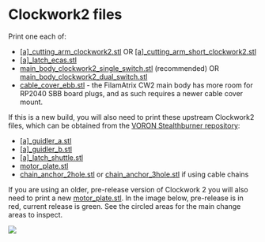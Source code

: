 # Clockwork2 files

Print one each of:

- [\[a\]\_cutting_arm_clockwork2.stl](https://github.com/thunderkeys/FilamAtrix/blob/main/STLs/Clockwork2/%5Ba%5D_cutting_arm_clockwork2.stl) OR [\[a\]\_cutting_arm_short_clockwork2.stl](https://github.com/thunderkeys/FilamAtrix/blob/main/STLs/Clockwork2/%5Ba%5D_cutting_arm_short_clockwork2.stl)
- [\[a\]\_latch_ecas.stl](https://github.com/thunderkeys/FilamAtrix/blob/main/STLs/Clockwork2/%5Ba%5D_latch_ecas.stl)
- [main_body_clockwork2_single_switch.stl](https://github.com/thunderkeys/FilamAtrix/blob/main/STLs/Clockwork2/main_body_clockwork2_single_switch.stl) (recommended) OR [main_body_clockwork2_dual_switch.stl](https://github.com/thunderkeys/FilamAtrix/blob/main/STLs/Clockwork2/main_body_clockwork2_dual_switch.stl)
- [cable_cover_ebb.stl](https://github.com/thunderkeys/FilamAtrix/blob/main/STLs/Clockwork2/cable_cover_ebb.stl) - the FilamAtrix CW2 main body has more room for RP2040 SBB board plugs, and as such requires a newer cable cover mount.

If this is a new build, you will also need to print these upstream Clockwork2 files, which can be obtained from the [VORON Stealthburner repository](https://github.com/VoronDesign/Voron-Stealthburner/):

- [\[a\]\_guidler_a.stl](https://github.com/VoronDesign/Voron-Stealthburner/blob/main/STLs/Clockwork2/Direct_Drive/%5Ba%5D_guidler_a.stl)
- [\[a\]\_guidler_b.stl](https://github.com/VoronDesign/Voron-Stealthburner/blob/main/STLs/Clockwork2/Direct_Drive/%5Ba%5D_guidler_b.stl)
- [\[a\]\_latch_shuttle.stl](https://github.com/VoronDesign/Voron-Stealthburner/blob/main/STLs/Clockwork2/Direct_Drive/%5Ba%5D_latch_shuttle.stl)
- [motor_plate.stl](https://github.com/VoronDesign/Voron-Stealthburner/blob/main/STLs/Clockwork2/Direct_Drive/motor_plate.stl)
- [chain_anchor_2hole.stl](https://github.com/VoronDesign/Voron-Stealthburner/blob/main/STLs/Clockwork2/chain_anchor_2hole.stl) or [chain_anchor_3hole.stl](https://github.com/VoronDesign/Voron-Stealthburner/blob/main/STLs/Clockwork2/chain_anchor_3hole.stl) if using cable chains

If you are using an older, pre-release version of Clockwork 2 you will also need to print a new [motor_plate.stl](https://github.com/VoronDesign/Voron-Stealthburner/blob/main/STLs/Clockwork2/Direct_Drive/motor_plate.stl).  In the image below, pre-release is in red, current release is green. See the circled areas for the main change areas to inspect.

![](https://github.com/thunderkeys/FilamAtrix/blob/main/images/cw2_correct_motor_plate.png)
